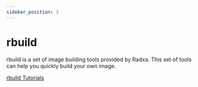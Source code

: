 ```yaml
---
sidebar_position: 3
---
```


# rbuild

rbuild is a set of image building tools provided by Radxa. This set of tools can help you quickly build your own image.

[rbuild Tutorials](https://github.com/radxa-repo/rbuild/blob/main/docs/SUMMARY)
